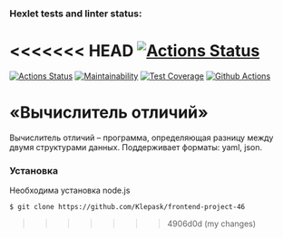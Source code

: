 ### Hexlet tests and linter status:
<<<<<<< HEAD
[![Actions Status](https://github.com/Klepask/frontend-project-46/actions/workflows/hexlet-check.yml/badge.svg)](https://github.com/Klepask/frontend-project-46/actions)
=======
[![Actions Status](https://github.com/Klepask/frontend-project-46/workflows/hexlet-check/badge.svg)](https://github.com/Klepask/frontend-project-46/actions)
[![Maintainability](https://api.codeclimate.com/v1/badges/8140d81de13337a26b0c/maintainability)](https://codeclimate.com/github/Klepask/frontend-project-46/maintainability)
[![Test Coverage](https://api.codeclimate.com/v1/badges/8140d81de13337a26b0c/test_coverage)](https://codeclimate.com/github/Klepask/frontend-project-46/test_coverage)
[![Github Actions](https://Klepask/frontend-project-46/frontend-project-46/actions/workflows/github-actions.yml/badge.svg)](https://github.com/Klepask/frontend-project-46/actions/workflows/github-actions.yml)

# «Вычислитель отличий»

Вычислитель отличий – программа, определяющая разницу между двумя структурами данных. Поддерживает форматы: yaml, json.

### Установка

Необходима установка node.js
```
$ git clone https://github.com/Klepask/frontend-project-46
```
>>>>>>> 4906d0d (my changes)
